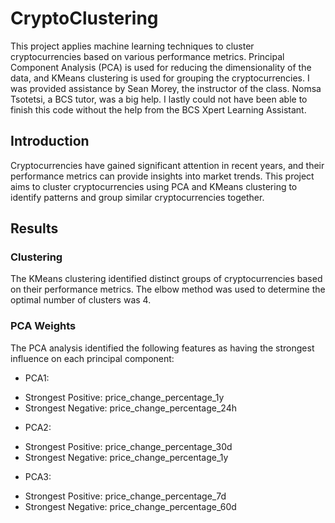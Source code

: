# CryptoClustering

This project applies machine learning techniques to cluster cryptocurrencies based on various performance metrics. Principal Component Analysis (PCA) is used for reducing the dimensionality of the data, and KMeans clustering is used for grouping the cryptocurrencies. I was provided assistance by Sean Morey, the instructor of the class. Nomsa Tsotetsi, a BCS tutor, was a big help. I lastly could not have been able to finish this code without the help from the BCS Xpert Learning Assistant.

## Introduction

Cryptocurrencies have gained significant attention in recent years, and their performance metrics can provide insights into market trends. This project aims to cluster cryptocurrencies using PCA and KMeans clustering to identify patterns and group similar cryptocurrencies together.

## Results

### Clustering

The KMeans clustering identified distinct groups of cryptocurrencies based on their performance metrics. The elbow method was used to determine the optimal number of clusters was 4.

### PCA Weights

The PCA analysis identified the following features as having the strongest influence on each principal component:

* PCA1:

 - Strongest Positive: price_change_percentage_1y
 - Strongest Negative: price_change_percentage_24h

* PCA2:

 - Strongest Positive: price_change_percentage_30d
 - Strongest Negative: price_change_percentage_1y

* PCA3:

 - Strongest Positive: price_change_percentage_7d
 - Strongest Negative: price_change_percentage_60d